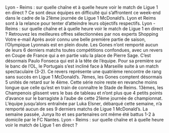 Lyon - Reims : sur quelle chaîne et à quelle heure voir le match de Ligue 1 en direct ?
Ce sont deux équipes en difficulté qui s’affrontent ce week-end dans le cadre de la 21ème journée de Ligue 1 McDonald’s. Lyon et Reims sont à la relance pour tenter d’atteindre leurs objectifs respectifs. Lyon - Reims : sur quelle chaîne et à quelle heure voir le match de Ligue 1 en direct ?
Retrouvez les meilleures offres sélectionnées par nos experts Shopping
Votre e-mail
Après avoir connu une belle première partie de saison, l’Olympique Lyonnais est en plein doute. Les Gones n’ont remporté aucun de leurs 6 derniers matchs toutes compétitions confondues, avec un revers en Coupe de France qui a en partie valu la place de Pierre Sage. C’est désormais Paulo Fonseca qui est à la tête de l’équipe. Pour sa première sur le banc de l’OL, le Portugais s’est incliné face à Marseille suite à un match spectaculaire (3-2). Ce revers représente une quatrième rencontre de rang sans succès en Ligue 1 McDonald’s. 7èmes, les Gones comptent désormais 5 unités de retard sur le 4ème. Cette série noire reste en revanche moins longue que celle qu’est en train de connaître le Stade de Reims. 13èmes, les Champenois glissent vers le bas de tableau et n’ont plus que 4 petits points d’avance sur le barragiste à l’aube de cette 21ème journée de championnat. L’équipe jusqu’alors entraînée par Luka Elsner, débarqué cette semaine, n’a remporté aucun de ses 9 derniers matchs de Ligue 1 McDonald’s. La semaine passée, Junya Ito et ses partenaires ont même été battus 1-2 à domicile par le FC Nantes. Lyon - Reims : sur quelle chaîne et à quelle heure voir le match de Ligue 1 en direct ?
